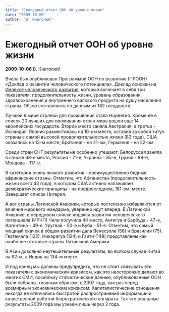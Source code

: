 ```yaml
---
title: "Ежегодный отчет ООН об уровне жизни"
date: "2009-10-06"
author: "В. Книголюб"
---
```


# Ежегодный отчет ООН об уровне жизни

**2009-10-06** В. Книголюб

Вчера был опубликован Программой ООН по развитию (ПРООН) «Доклад о развитии человеческого потенциала». Доклад основан на [Индексе человеческого развития](/273.html), который включает в себя три показателя: продолжительность жизни, уровень образования, здравоохранения и внутреннего валового продукта на душу населения страны. Обзор составлялся по данным из 182 государств.

Лучшей в мире страной для проживания стала Норвегия. Кроме ее в список 20 лучших для проживания стран мира вошли еще 14 европейских государств. Второе место заняла Австралия, а третье - Исландия. Япония разместилась на 10-ом месте, оставив за собой титул страны с самой высокой продолжительностью жизни (83 года). США оказались на 13-м месте, Британия - на 21-ом, Германия - на 22-ом.

Среди стран СНГ результаты не особенно утешают: Белоруссия заняла в списке 68-е место, Россия - 71-е, Украина - 85-е, Грузия - 89-е, Молдова - 117-е.

В категории очень низкого развития - преимущественно бедные африканские страны. Отметим, что Афганистан (продолжительность жизни всего 43 года), в котором США активно налаживает демократические принципы - на предпоследнем, 181-ом, месте. Завершает список Нигерия.

А вот страны Латинской Америки, которые постепенно избавляются от влияния мирового жандарма, уверенно идут вперед. В Латинской Америке, в передовом списке индекса развития человеческого потенциала (ИРЧП) Чили получила 44 место, Антигуа и Барбуда - 47-е, Аргентина - 49-е, Уругвай - 50-е и Куба - 51-е. Отметим, что самый мощный скачок в общем развитии дала Венесуэла (58) и Бразилия (75). Гватемала (122), Никарагуа (124) и Гаити (149) представлены как наиболее отсталые страны Латинской Америки.

В Азии довольно неутешительные результаты, во всяком случае Китай на 92-м, а Индия на 134-м месте.

И под конец мы должны предупредить, что не стоит связывать эти показатели с экономическим кризисом, как это неосторожно делают во многих СМИ, поскольку статистические данные, опубликованные ООН были собраны, главным образом, в 2007 году, как раз перед всемирным экономическим кризисом. Капиталистические отношения никогда не отличались быстротой распространения информации и качественной работой бюрократического аппарата. Так что реальные результаты 2009 года мы узнаем лишь через 2 года.
